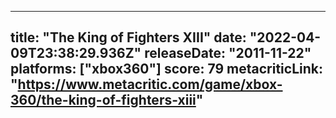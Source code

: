 
---
title: "The King of Fighters XIII"
date: "2022-04-09T23:38:29.936Z"
releaseDate: "2011-11-22"
platforms: ["xbox360"]
score: 79
metacriticLink: "https://www.metacritic.com/game/xbox-360/the-king-of-fighters-xiii"
---

